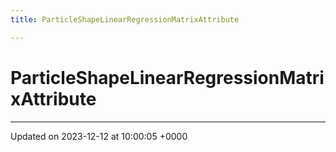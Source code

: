 ```yaml
---
title: ParticleShapeLinearRegressionMatrixAttribute

---
```


# ParticleShapeLinearRegressionMatrixAttribute





-------------------------------

Updated on 2023-12-12 at 10:00:05 +0000